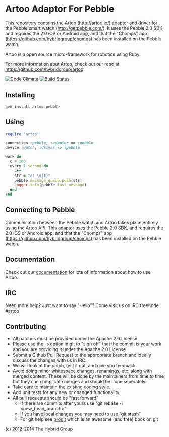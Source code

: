 # Artoo Adaptor For Pebble

This repository contains the Artoo (http://artoo.io/) adaptor and driver for the Pebble smart watch (http://getpebble.com/). It uses the Pebble 2.0 SDK, and requires the 2.0 iOS or Android app, and that the "Chomps" app (https://github.com/hybridgroup/chomps) has been installed on the Pebble watch.

Artoo is a open source micro-framework for robotics using Ruby.

For more information abut Artoo, check out our repo at https://github.com/hybridgroup/artoo

[![Code Climate](https://codeclimate.com/github/hybridgroup/artoo-pebble.png)](https://codeclimate.com/github/hybridgroup/artoo-pebble) [![Build Status](https://travis-ci.org/hybridgroup/artoo-pebble.png?branch=master)](https://travis-ci.org/hybridgroup/artoo-pebble)

## Installing

```
gem install artoo-pebble
```

## Using

```ruby
require 'artoo'

connection :pebble, :adaptor => :pebble
device :watch, :driver => :pebble

work do
  c = 100
  every 1.second do
    c++
    str = "c: \#{c}"
    pebble.message_queue.push(str)
    Logger.info(pebble.last_message)
  end
end
```

## Connecting to Pebble

Communication between the Pebble watch and Artoo takes place entirely using the Artoo API. This adaptor uses the Pebble 2.0 SDK, and requires the 2.0 iOS or Android app, and that the "Chomps" app (https://github.com/hybridgroup/chomps) has been installed on the Pebble watch.

## Documentation

Check out our [documentation](http://artoo.io/documentation/) for lots of information about how to use Artoo.

## IRC

Need more help? Just want to say "Hello"? Come visit us on IRC freenode #artoo

## Contributing

* All patches must be provided under the Apache 2.0 License
* Please use the -s option in git to "sign off" that the commit is your work and you are providing it under the Apache 2.0 License
* Submit a Github Pull Request to the appropriate branch and ideally discuss the changes with us in IRC.
* We will look at the patch, test it out, and give you feedback.
* Avoid doing minor whitespace changes, renamings, etc. along with merged content. These will be done by the maintainers from time to time but they can complicate merges and should be done seperately.
* Take care to maintain the existing coding style.
* Add unit tests for any new or changed functionality.
* All pull requests should be "fast forward"
  * If there are commits after yours use “git rebase -i <new_head_branch>”
  * If you have local changes you may need to use “git stash”
  * For git help see [progit](http://git-scm.com/book) which is an awesome (and free) book on git


(c) 2012-2014 The Hybrid Group
